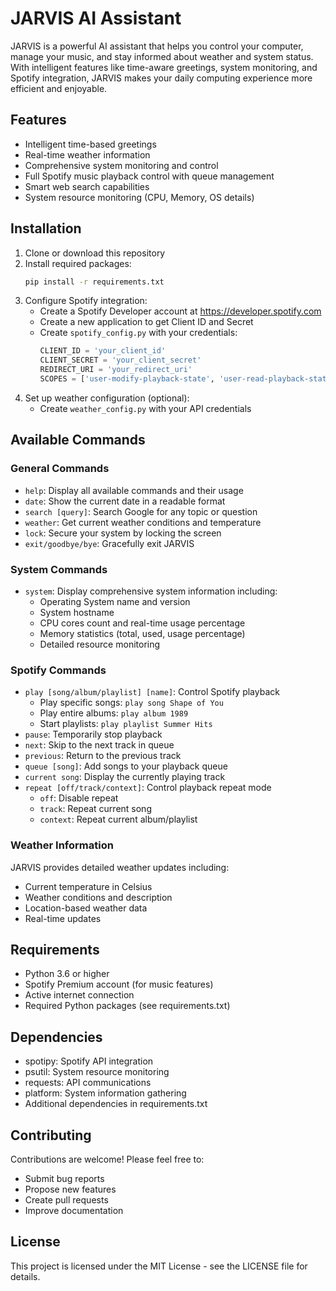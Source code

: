 # JARVIS AI Assistant

JARVIS is a powerful AI assistant that helps you control your computer, manage your music, and stay informed about weather and system status. With intelligent features like time-aware greetings, system monitoring, and Spotify integration, JARVIS makes your daily computing experience more efficient and enjoyable.

## Features

- Intelligent time-based greetings
- Real-time weather information
- Comprehensive system monitoring and control
- Full Spotify music playback control with queue management
- Smart web search capabilities
- System resource monitoring (CPU, Memory, OS details)

## Installation

1. Clone or download this repository
2. Install required packages:
   ```bash
   pip install -r requirements.txt
   ```
3. Configure Spotify integration:
   - Create a Spotify Developer account at https://developer.spotify.com
   - Create a new application to get Client ID and Secret
   - Create `spotify_config.py` with your credentials:
     ```python
     CLIENT_ID = 'your_client_id'
     CLIENT_SECRET = 'your_client_secret'
     REDIRECT_URI = 'your_redirect_uri'
     SCOPES = ['user-modify-playback-state', 'user-read-playback-state']
     ```
4. Set up weather configuration (optional):
   - Create `weather_config.py` with your API credentials

## Available Commands

### General Commands

- `help`: Display all available commands and their usage
- `date`: Show the current date in a readable format
- `search [query]`: Search Google for any topic or question
- `weather`: Get current weather conditions and temperature
- `lock`: Secure your system by locking the screen
- `exit/goodbye/bye`: Gracefully exit JARVIS

### System Commands

- `system`: Display comprehensive system information including:
  - Operating System name and version
  - System hostname
  - CPU cores count and real-time usage percentage
  - Memory statistics (total, used, usage percentage)
  - Detailed resource monitoring

### Spotify Commands

- `play [song/album/playlist] [name]`: Control Spotify playback
  - Play specific songs: `play song Shape of You`
  - Play entire albums: `play album 1989`
  - Start playlists: `play playlist Summer Hits`
- `pause`: Temporarily stop playback
- `next`: Skip to the next track in queue
- `previous`: Return to the previous track
- `queue [song]`: Add songs to your playback queue
- `current song`: Display the currently playing track
- `repeat [off/track/context]`: Control playback repeat mode
  - `off`: Disable repeat
  - `track`: Repeat current song
  - `context`: Repeat current album/playlist

### Weather Information

JARVIS provides detailed weather updates including:
- Current temperature in Celsius
- Weather conditions and description
- Location-based weather data
- Real-time updates

## Requirements

- Python 3.6 or higher
- Spotify Premium account (for music features)
- Active internet connection
- Required Python packages (see requirements.txt)

## Dependencies

- spotipy: Spotify API integration
- psutil: System resource monitoring
- requests: API communications
- platform: System information gathering
- Additional dependencies in requirements.txt

## Contributing

Contributions are welcome! Please feel free to:
- Submit bug reports
- Propose new features
- Create pull requests
- Improve documentation

## License

This project is licensed under the MIT License - see the LICENSE file for details.